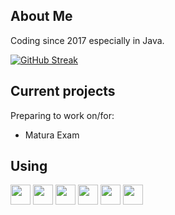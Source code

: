 ## About Me

Coding since 2017 especially in Java.

[![GitHub Streak](https://github-readme-streak-stats.herokuapp.com/?user=varev-dev&theme=github-dark&hide_border=true&date_format=j%20M%5B%20Y%5D&stroke=005C7F&ring=01A6DB&fire=01C2FF&dates=0AB1DD)](https://git.io/streak-stats)

## Current projects
Preparing to work on/for:
- Matura Exam

## Using

<p>
  <img src="https://img.shields.io/badge/JAVA-bf7e15?style=for-the-badge" height="32px"/>
  <img src="https://img.shields.io/badge/SPRING-6DB33F?logo=spring&logoColor=white&style=for-the-badge" height="32px"/>
  <img src="https://img.shields.io/badge/PostgreSQL-4169E1?logo=PostgreSQL&logoColor=white&style=for-the-badge" height="32px"/>
  <img src="https://img.shields.io/badge/IntelliJ IDEA-000000?logo=IntelliJ IDEA&logoColor=white&style=for-the-badge" height="32px"/>
  <img src="https://img.shields.io/badge/GitHub-181717?logo=GitHub&logoColor=white&style=for-the-badge" height="32px"/>
  <img src="https://img.shields.io/badge/Windows-0078D4?logo=Windows 11&logoColor=white&style=for-the-badge" height="32px"/>
</p>
